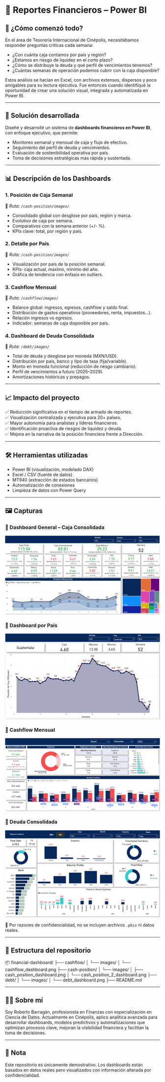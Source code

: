 # 💼 Reportes Financieros – Power BI

## 🧩 ¿Cómo comenzó todo?

En el área de Tesorería Internacional de Cinépolis, necesitábamos responder preguntas críticas cada semana:

- ¿Con cuánta caja contamos por país y región?
- ¿Estamos en riesgo de liquidez en el corto plazo?
- ¿Cómo se distribuye la deuda y qué perfil de vencimientos tenemos?
- ¿Cuántas semanas de operación podemos cubrir con la caja disponible?

Estos análisis se hacían en Excel, con archivos extensos, dispersos y poco amigables para su lectura ejecutiva. Fue entonces cuando identifiqué la oportunidad de crear una solución visual, integrada y automatizada en Power BI.

---

## 🚀 Solución desarrollada

Diseñé y desarrollé un sistema de **dashboards financieros en Power BI**, con enfoque ejecutivo, que permite:

- Monitoreo semanal y mensual de caja y flujo de efectivo.
- Seguimiento del perfil de deuda y vencimientos.
- Evaluación de sostenibilidad operativa por país.
- Toma de decisiones estratégicas más rápida y sustentada.

---

## 📊 Descripción de los Dashboards

### 1. **Posición de Caja Semanal**
📍 *Ruta: `/cash-position/images/`*

- Consolidado global con desglose por país, región y marca.
- Evolutivo de caja por semana.
- Comparativos con la semana anterior (+/- %).
- KPIs clave: total, por región y país.

### 2. **Detalle por País**
📍 *Ruta: `/cash-position/images/`*

- Visualización por país de la posición semanal.
- KPIs: caja actual, máximo, mínimo del año.
- Gráfica de tendencia con énfasis en outliers.

### 3. **Cashflow Mensual**
📍 *Ruta: `/cashflow/images/`*

- Balance global: ingresos, egresos, cashflow y saldo final.
- Distribución de gastos operativos (proveedores, renta, impuestos...).
- Relación ingresos vs egresos.
- Indicador: semanas de caja disponible por país.

### 4. **Dashboard de Deuda Consolidada**
📍 *Ruta: `/debt/images/`*

- Total de deuda y desglose por moneda (MXN/USD).
- Distribución por país, banco y tipo de tasa (fija/variable).
- Monto en moneda funcional (reducción de riesgo cambiario).
- Perfil de vencimientos a futuro (2025–2029).
- Amortizaciones históricas y prepagos.

---

## 📈 Impacto del proyecto

✅ Reducción significativa en el tiempo de armado de reportes.  
✅ Visualización centralizada y ejecutiva para 20+ países.  
✅ Mayor autonomía para analistas y líderes financieros.  
✅ Identificación proactiva de riesgos de liquidez y deuda.  
✅ Mejora en la narrativa de la posición financiera frente a Dirección.

---

## 🛠️ Herramientas utilizadas

- Power BI (visualización, modelado DAX)
- Excel / CSV (fuente de datos)
- MT940 (extracción de estados bancarios)
- Automatización de conexiones
- Limpieza de datos con Power Query

---

## 🖼️ Capturas

### 📍 Dashboard General – Caja Consolidada  
![cash-position](cash-position/images/1_cash_position_dashboard.png)

### 📍 Dashboard por País  
![cash-position](cash-position/images/2_cash_position_dashboard.png)

### 📍 Cashflow Mensual  
![cashflow](cashflow/images/cashflow_dashboard.png)

### 📍 Deuda Consolidada  
![debt](debt/images/debt_dashboard.png)

🔐 Por razones de confidencialidad, no se incluyen archivos `.pbix` ni datos reales.

---

## 📁 Estructura del repositorio

📦 financial-dashboard/
├── cashflow/
│   └── images/
│       └── cashflow_dashboard.png
├── cash-position/
│   └── images/
│       ├── cash_position_dashboard.png
│       └── cash_position_2_dashboard.png
├── debt/
│   └── images/
│       └── debt_dashboard.png
├── README.md

---

## 👨‍💼 Sobre mí

Soy Roberto Barragán, profesionista en Finanzas con especialización en Ciencia de Datos. Actualmente en Cinépolis, aplico analítica avanzada para desarrollar dashboards, modelos predictivos y automatizaciones que optimizan procesos clave, mejoran la visibilidad financiera y facilitan la toma de decisiones.

---

## 📌 Nota

Este repositorio es únicamente demostrativo. Los dashboards están basados en datos reales pero visualizados con información alterada por confidencialidad.


